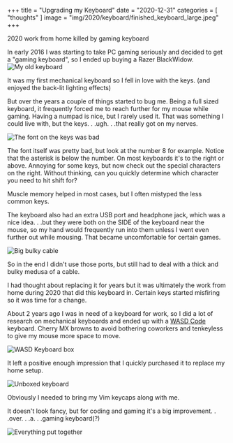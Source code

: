 +++
title = "Upgrading my Keyboard"
date = "2020-12-31"
categories = [ "thoughts" ]
image = "img/2020/keyboard/finished_keyboard_large.jpeg"
+++

2020 work from home killed by gaming keyboard
<!--more-->

In early 2016 I was starting to take PC gaming seriously and decided to get a "gaming keyboard", so I ended up buying a Razer BlackWidow.
![My old keyboard](/img/2020/keyboard/black_widow_keyboard.jpeg)

It was my first mechanical keyboard so I fell in love with the keys. (and enjoyed the back-lit lighting effects)

But over the years a couple of things started to bug me. Being a full sized keyboard, it frequently forced me to reach further for my mouse while gaming. Having a numpad is nice, but I rarely used it. That was something I could live with, but the keys. . .ugh. . .that really got on my nerves.

![The font on the keys was bad](/img/2020/keyboard/black_widow_keys.jpeg)

The font itself was pretty bad, but look at the number 8 for example. Notice that the asterisk is below the number. On most keyboards it's to the right or above. Annoying for some keys, but now check out the special characters on the right. Without thinking, can you quickly determine which character you need to hit shift for?

Muscle memory helped in most cases, but I often mistyped the less common keys.

The keyboard also had an extra USB port and headphone jack, which was a nice idea. . .but they were both on the SIDE of the keyboard near the mouse, so my hand would frequently run into them unless I went even further out while mousing. That became uncomfortable for certain games. 

![Big bulky cable](/img/2020/keyboard/black_widow_cord.jpeg)

So in the end I didn't use those ports, but still had to deal with a thick and bulky medusa of a cable.

I had thought about replacing it for years but it was ultimately the work from home during 2020 that did this keyboard in. Certain keys started misfiring so it was time for a change.

About 2 years ago I was in need of a keyboard for work, so I did a lot of research on mechanical keyboards and ended up with a [WASD Code](https://www.wasdkeyboards.com/code-v3-87-key-mechanical-keyboard-cherry-mx-brown.html) keyboard. Cherry MX browns to avoid bothering coworkers and tenkeyless to give my mouse more space to move.

![WASD Keyboard box](/img/2020/keyboard/WASD_box.jpeg)

It left a positive enough impression that I quickly purchased it to replace my home setup.

![Unboxed keyboard](/img/2020/keyboard/WASD_keyboard.jpeg)

Obviously I needed to bring my Vim keycaps along with me.

It doesn't look fancy, but for coding and gaming it's a big improvement. . .over. . .a. . .gaming keyboard(?)

![Everything put together](/img/2020/keyboard/finished_keyboard.jpeg)
